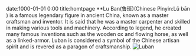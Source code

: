date:1000-01-01 0:00
title:homtpage
**Lu Ban(鲁班)(Chinese Pinyin:Lǔ bān ) is a famous legendary figure in ancient China, known as a master craftsman and inventor. It is said that he was a master carpenter and skilled in making various tools and machinery. According to legend, he created many famous inventions such as the wooden ox and flowing horse, as well as a linked-armor. Luban is considered a symbol of the Chinese artisan spirit and is revered as a paragon of craftsmanship.
![Luban](../assets/img.jpg)



